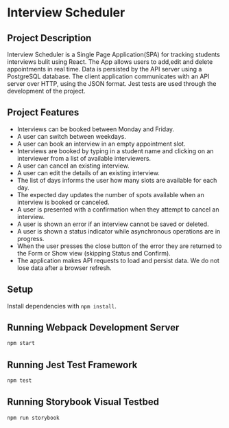 # Interview Scheduler

## Project Description

Interview Scheduler is a Single Page Application(SPA) for tracking students interviews bulit using React. The App allows users to add,edit and delete appointments in real time. Data is persisted by the API server using a PostgreSQL database. The client application communicates with an API server over HTTP, using the JSON format. Jest tests are used through the development of the project.

## Project Features

* Interviews can be booked between Monday and Friday.
* A user can switch between weekdays.
* A user can book an interview in an empty appointment slot.
* Interviews are booked by typing in a student name and clicking on an interviewer from a list of available interviewers.
* A user can cancel an existing interview.
* A user can edit the details of an existing interview.
* The list of days informs the user how many slots are available for each day.
* The expected day updates the number of spots available when an interview is booked or canceled.
* A user is presented with a confirmation when they attempt to cancel an interview.
* A user is shown an error if an interview cannot be saved or deleted.
* A user is shown a status indicator while asynchronous operations are in progress.
* When the user presses the close button of the error they are returned to the Form or Show view (skipping Status and Confirm).
* The application makes API requests to load and persist data. We do not lose data after a browser refresh.



## Setup

Install dependencies with `npm install`.

## Running Webpack Development Server

```sh
npm start
```

## Running Jest Test Framework

```sh
npm test
```

## Running Storybook Visual Testbed

```sh
npm run storybook
```
